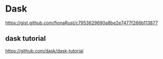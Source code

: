 # Dask

https://gist.github.com/fionaRust/c7953629690a8be2e7477f266b113877

## dask tutorial
https://github.com/dask/dask-tutorial
